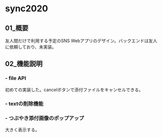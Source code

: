 # sync2020

## 01_概要
友人間だけで利用する予定のSNS Webアプリのデザイン。バックエンドは友人に依頼しており、未実装。

## 02_機能説明
### - file API
初めての実装した。cancelボタンで添付ファイルをキャンセルできる。
### - textの削除機能
### - つぶやき添付画像のポップアップ
大きく表示する。

